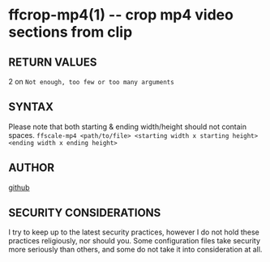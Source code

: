 ffcrop-mp4(1) -- crop mp4 video sections from clip 
===========================================================

## RETURN VALUES
2 on `Not enough, too few or too many arguments`

## SYNTAX
Please note that both starting & ending width/height should not contain spaces.
`ffscale-mp4 <path/to/file> <starting width x starting height> <ending width x ending height>`

## AUTHOR
[github](github.com/gerelef/)

## SECURITY CONSIDERATIONS
I try to keep up to the latest security practices, however I do not hold these practices religiously, nor should you. Some configuration files take security more seriously than others, and some do not take it into consideration at all. 

